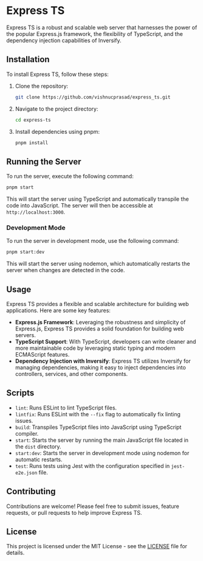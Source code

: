 # Express TS

Express TS is a robust and scalable web server that harnesses the power of the popular Express.js framework, the flexibility of TypeScript, and the dependency injection capabilities of Inversify.

## Installation

To install Express TS, follow these steps:

1. Clone the repository:

   ```bash
   git clone https://github.com/vishnucprasad/express_ts.git
   ```

2. Navigate to the project directory:

   ```bash
   cd express-ts
   ```

3. Install dependencies using pnpm:
   ```bash
   pnpm install
   ```

## Running the Server

To run the server, execute the following command:

```bash
pnpm start
```

This will start the server using TypeScript and automatically transpile the code into JavaScript. The server will then be accessible at `http://localhost:3000`.

### Development Mode

To run the server in development mode, use the following command:

```bash
pnpm start:dev
```

This will start the server using nodemon, which automatically restarts the server when changes are detected in the code.

## Usage

Express TS provides a flexible and scalable architecture for building web applications. Here are some key features:

- **Express.js Framework**: Leveraging the robustness and simplicity of Express.js, Express TS provides a solid foundation for building web servers.
- **TypeScript Support**: With TypeScript, developers can write cleaner and more maintainable code by leveraging static typing and modern ECMAScript features.
- **Dependency Injection with Inversify**: Express TS utilizes Inversify for managing dependencies, making it easy to inject dependencies into controllers, services, and other components.

## Scripts

- `lint`: Runs ESLint to lint TypeScript files.
- `lintfix`: Runs ESLint with the `--fix` flag to automatically fix linting issues.
- `build`: Transpiles TypeScript files into JavaScript using TypeScript compiler.
- `start`: Starts the server by running the main JavaScript file located in the `dist` directory.
- `start:dev`: Starts the server in development mode using nodemon for automatic restarts.
- `test`: Runs tests using Jest with the configuration specified in `jest-e2e.json` file.

## Contributing

Contributions are welcome! Please feel free to submit issues, feature requests, or pull requests to help improve Express TS.

## License

This project is licensed under the MIT License - see the [LICENSE](https://github.com/vishnucprasad/express_ts/blob/78b414bfe883b92f19495f71e5493427ae3c0afc/LICENSE) file for details.

